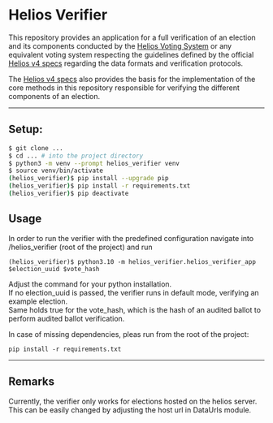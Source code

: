 # Helios Verifier

This repository provides an application for a full verification of an election and its components conducted by the 
[Helios Voting System](https://vote.heliosvoting.org/)
or any equivalent voting system respecting the guidelines defined by the official 
[Helios v4 specs](https://documentation.heliosvoting.org/verification-specs/helios-v4) regarding the data formats 
and verification protocols. <br>

The [Helios v4 specs](https://documentation.heliosvoting.org/verification-specs/helios-v4) also provides the basis for 
the implementation of the core methods in this repository responsible for verifying 
the different components of an election.

***

## Setup:

```bash
$ git clone ...
$ cd ... # into the project directory
$ python3 -m venv --prompt helios_verifier venv
$ source venv/bin/activate
(helios_verifier)$ pip install --upgrade pip
(helios_verifier)$ pip install -r requirements.txt
(helios_verifier)$ pip deactivate
```

## Usage
In order to run the verifier with the predefined configuration navigate into /helios_verifier (root of the project) and run
```
(helios_verifier)$ python3.10 -m helios_verifier.helios_verifier_app $election_uuid $vote_hash
```
Adjust the command for your python installation. <br>
If no election_uuid is passed, the verifier runs in default mode, verifying an example election. <br>
Same holds true for the vote_hash, which is the hash of an audited ballot to perform audited ballot verification.

In case of missing dependencies, pleas run from the root of the project:
```
pip install -r requirements.txt
```
***

## Remarks 

Currently, the verifier only works for elections hosted on the helios server. This can be easily changed by adjusting the host url in DataUrls module.
